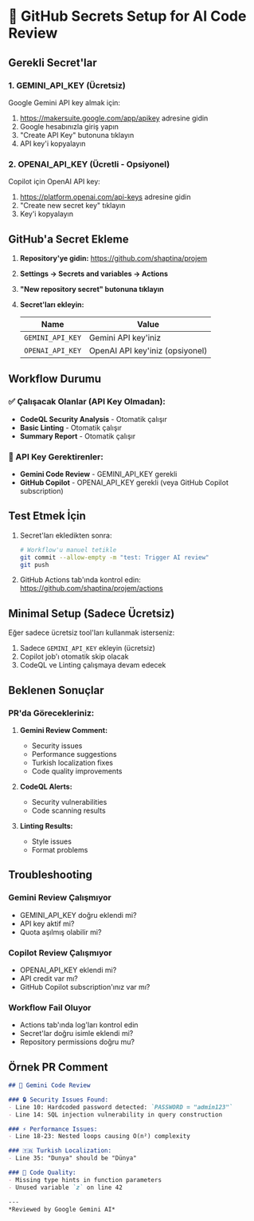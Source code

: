 # 🔐 GitHub Secrets Setup for AI Code Review

## Gerekli Secret'lar

### 1. **GEMINI_API_KEY** (Ücretsiz)
Google Gemini API key almak için:

1. https://makersuite.google.com/app/apikey adresine gidin
2. Google hesabınızla giriş yapın
3. "Create API Key" butonuna tıklayın
4. API key'i kopyalayın

### 2. **OPENAI_API_KEY** (Ücretli - Opsiyonel)
Copilot için OpenAI API key:

1. https://platform.openai.com/api-keys adresine gidin
2. "Create new secret key" tıklayın
3. Key'i kopyalayın

## GitHub'a Secret Ekleme

1. **Repository'ye gidin:**
   https://github.com/shaptina/projem

2. **Settings → Secrets and variables → Actions**

3. **"New repository secret" butonuna tıklayın**

4. **Secret'ları ekleyin:**

   | Name | Value |
   |------|-------|
   | `GEMINI_API_KEY` | Gemini API key'iniz |
   | `OPENAI_API_KEY` | OpenAI API key'iniz (opsiyonel) |

## Workflow Durumu

### ✅ Çalışacak Olanlar (API Key Olmadan):
- **CodeQL Security Analysis** - Otomatik çalışır
- **Basic Linting** - Otomatik çalışır
- **Summary Report** - Otomatik çalışır

### 🔑 API Key Gerektirenler:
- **Gemini Code Review** - GEMINI_API_KEY gerekli
- **GitHub Copilot** - OPENAI_API_KEY gerekli (veya GitHub Copilot subscription)

## Test Etmek İçin

1. Secret'ları ekledikten sonra:
   ```bash
   # Workflow'u manuel tetikle
   git commit --allow-empty -m "test: Trigger AI review"
   git push
   ```

2. GitHub Actions tab'ında kontrol edin:
   https://github.com/shaptina/projem/actions

## Minimal Setup (Sadece Ücretsiz)

Eğer sadece ücretsiz tool'ları kullanmak isterseniz:

1. Sadece `GEMINI_API_KEY` ekleyin (ücretsiz)
2. Copilot job'ı otomatik skip olacak
3. CodeQL ve Linting çalışmaya devam edecek

## Beklenen Sonuçlar

### PR'da Görecekleriniz:

1. **Gemini Review Comment:**
   - Security issues
   - Performance suggestions
   - Turkish localization fixes
   - Code quality improvements

2. **CodeQL Alerts:**
   - Security vulnerabilities
   - Code scanning results

3. **Linting Results:**
   - Style issues
   - Format problems

## Troubleshooting

### Gemini Review Çalışmıyor
- GEMINI_API_KEY doğru eklendi mi?
- API key aktif mi?
- Quota aşılmış olabilir mi?

### Copilot Review Çalışmıyor
- OPENAI_API_KEY eklendi mi?
- API credit var mı?
- GitHub Copilot subscription'ınız var mı?

### Workflow Fail Oluyor
- Actions tab'ında log'ları kontrol edin
- Secret'lar doğru isimle eklendi mi?
- Repository permissions doğru mu?

## Örnek PR Comment

```markdown
## 🤖 Gemini Code Review

### 🔒 Security Issues Found:
- Line 10: Hardcoded password detected: `PASSWORD = "admin123"`
- Line 14: SQL injection vulnerability in query construction

### ⚡ Performance Issues:
- Line 18-23: Nested loops causing O(n²) complexity

### 🇹🇷 Turkish Localization:
- Line 35: "Dunya" should be "Dünya"

### 📝 Code Quality:
- Missing type hints in function parameters
- Unused variable `z` on line 42

---
*Reviewed by Google Gemini AI*
```